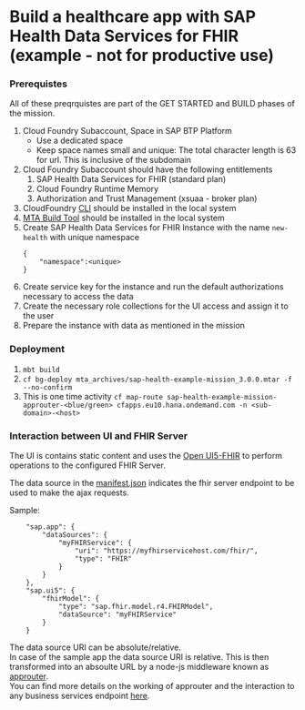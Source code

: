 # Build a healthcare app with SAP Health Data Services for FHIR (example - not for productive use)

### Prerequistes

All of these preqrquistes are part of the GET STARTED and BUILD phases of the mission.

1. Cloud Foundry Subaccount, Space in SAP BTP Platform 
    * Use a dedicated space
    * Keep space names small and unique: The total character length is 63 for url. This is inclusive of the subdomain  
2. Cloud Foundry Subaccount should have the following entitlements
    1. SAP Health Data Services for FHIR (standard plan)
    2. Cloud Foundry Runtime Memory
    3. Authorization and Trust Management (xsuaa - broker plan)
3. CloudFoundry [CLI](https://docs.cloudfoundry.org/cf-cli/install-go-cli.html) should be installed in the local system
4. [MTA Build Tool](https://sap.github.io/cloud-mta-build-tool/) should be installed in the local system
5. Create SAP Health Data Services for FHIR Instance with the name  `new-health` with unique namespace
    ```
    {
        "namespace":<unique>
    }
    ```
7. Create service key for the instance and run the default authorizations necessary to access the data
8. Create the necessary role collections for the UI access and assign it to the user
9. Prepare the instance with data as mentioned in the mission

### Deployment 

1. `mbt build`
2. `cf bg-deploy mta_archives/sap-health-example-mission_3.0.0.mtar -f --no-confirm `
3. This is one time activity 
`cf map-route sap-health-example-mission-approuter-<blue/green> cfapps.eu10.hana.ondemand.com -n <sub-domain>-<host>`

### Interaction between UI and FHIR Server

The UI is contains static content and uses the [Open UI5-FHIR](https://github.com/SAP/openui5-fhir) to perform operations to the configured FHIR Server.

The data source in the [manifest.json](apps/patientlist/webapp/manifest.json) indicates the fhir server endpoint to be used to make the ajax requests.

Sample:
```
	"sap.app": {
		"dataSources": {
			"myFHIRService": {
				"uri": "https://myfhirservicehost.com/fhir/",
				"type": "FHIR"
			}
		}
	},
	"sap.ui5": {
		"fhirModel": {
			"type": "sap.fhir.model.r4.FHIRModel",
			"dataSource": "myFHIRService"
		}
	}

```

The data source URI can be absolute/relative. 
<br>
In case of the sample app the data source URI is relative. This is then transformed into an absoulte URL by a node-js middleware known as [approuter](https://help.sap.com/docs/btp/sap-business-technology-platform/application-router). 
<br>
You can find more details on the working of approuter and the interaction to any business services endpoint [here](https://blogs.sap.com/2020/04/03/sap-application-router/).

